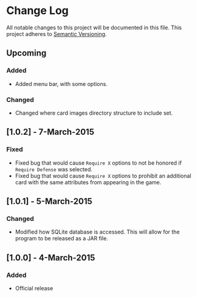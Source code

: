 # Change Log
All notable changes to this project will be documented in this file.
This project adheres to [Semantic Versioning](http://semver.org/).

## Upcoming
### Added
- Added menu bar, with some options.

### Changed
- Changed where card images directory structure to include set.

## [1.0.2] - 7-March-2015
### Fixed
- Fixed bug that would cause `Require X` options to not be honored if `Require Defense` was selected.
- Fixed bug that would cause `Require X` options to prohibit an additional card with the same attributes from appearing in the game.

## [1.0.1] - 5-March-2015
### Changed
- Modified how SQLite database is accessed. This will allow for the program to be released as a JAR file.

## [1.0.0] - 4-March-2015
### Added
- Official release
